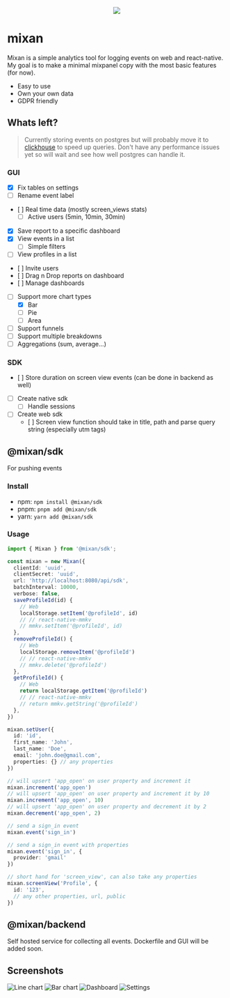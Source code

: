 <p align="center">
  <img src="images/mixan.svg">
</p>

# mixan

Mixan is a simple analytics tool for logging events on web and react-native. My goal is to make a minimal mixpanel copy with the most basic features (for now). 

* Easy to use
* Own your own data
* GDPR friendly

## Whats left?

> Currently storing events on postgres but will probably move it to [clickhouse](https://clickhouse.com/) to speed up queries. Don't have any performance issues yet so will wait and see how well postgres can handle it.

### GUI

* [X] Fix tables on settings
* [ ] Rename event label
* [ ] Real time data (mostly screen_views stats)
  * [ ] Active users (5min, 10min, 30min)
* [X] Save report to a specific dashboard
* [X] View events in a list
  * [ ] Simple filters
* [ ] View profiles in a list
* [ ] Invite users
* [ ] Drag n Drop reports on dashboard
* [ ] Manage dashboards
* [ ] Support more chart types
  * [X] Bar
  * [ ] Pie
  * [ ] Area
* [ ] Support funnels
* [ ] Support multiple breakdowns
* [ ] Aggregations (sum, average...)

### SDK

* [ ] Store duration on screen view events (can be done in backend as well)
* [ ] Create native sdk 
  * [ ] Handle sessions
* [ ] Create web sdk
  * [ ] Screen view function should take in title, path and parse query string (especially utm tags)

## @mixan/sdk

For pushing events

### Install

- npm: `npm install @mixan/sdk`
- pnpm: `pnpm add @mixan/sdk`
- yarn: `yarn add @mixan/sdk`

### Usage

```ts
import { Mixan } from '@mixan/sdk';

const mixan = new Mixan({
  clientId: 'uuid',
  clientSecret: 'uuid',
  url: 'http://localhost:8080/api/sdk',
  batchInterval: 10000,
  verbose: false,
  saveProfileId(id) {
    // Web
    localStorage.setItem('@profileId', id)
    // // react-native-mmkv
    // mmkv.setItem('@profileId', id)
  },
  removeProfileId() {
    // Web
    localStorage.removeItem('@profileId')
    // // react-native-mmkv
    // mmkv.delete('@profileId')
  },
  getProfileId() {
    // Web
    return localStorage.getItem('@profileId')
    // // react-native-mmkv
    // return mmkv.getString('@profileId')
  },
})

mixan.setUser({
  id: 'id',
  first_name: 'John',
  last_name: 'Doe',
  email: 'john.doe@gmail.com',
  properties: {} // any properties
})

// will upsert 'app_open' on user property and increment it
mixan.increment('app_open') 
// will upsert 'app_open' on user property and increment it by 10
mixan.increment('app_open', 10)
// will upsert 'app_open' on user property and decrement it by 2 
mixan.decrement('app_open', 2) 

// send a sign_in event 
mixan.event('sign_in')

// send a sign_in event with properties 
mixan.event('sign_in', {
  provider: 'gmail'
})

// short hand for 'screen_view', can also take any properties
mixan.screenView('Profile', {
  id: '123',
  // any other properties, url, public
})
```

## @mixan/backend

Self hosted service for collecting all events. Dockerfile and GUI will be added soon.

## Screenshots

![Line chart](images/line.png)
![Bar chart](images/bar.png)
![Dashboard](images/dashboard.png)
![Settings](images/settings.png)